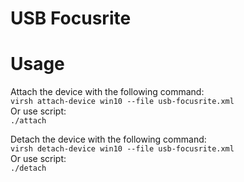 USB Focusrite
===

# Usage 
Attach the device with the following command:   
`virsh attach-device win10 --file usb-focusrite.xml`  
Or use script:  
`./attach`

Detach the device with the following command:   
`virsh detach-device win10 --file usb-focusrite.xml`  
Or use script:  
`./detach`